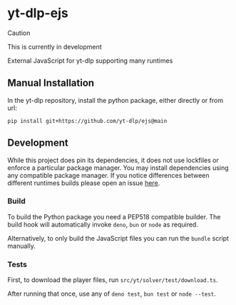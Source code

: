 # yt-dlp-ejs

> [!CAUTION]
> This is currently in development

External JavaScript for yt-dlp supporting many runtimes

## Manual Installation

In the yt-dlp repository, install the python package, either directly or from url:

```console
pip install git+https://github.com/yt-dlp/ejs@main
```

## Development

While this project does pin its dependencies,
it does not use lockfiles or enforce a particular package manager.
You may install dependencies using any compatible package manager.
If you notice differences between different runtimes builds
please open an issue [here](<https://github.com/yt-dlp/ejs/issues/new>).

### Build

To build the Python package you need a PEP518 compatible builder.
The build hook will automatically invoke `deno`, `bun` or `node` as required.

Alternatively, to only build the JavaScript files you can run the `bundle` script manually.

### Tests

First, to download the player files, run `src/yt/solver/test/download.ts`.

After running that once, use any of `deno test`, `bun test` or `node --test`.
